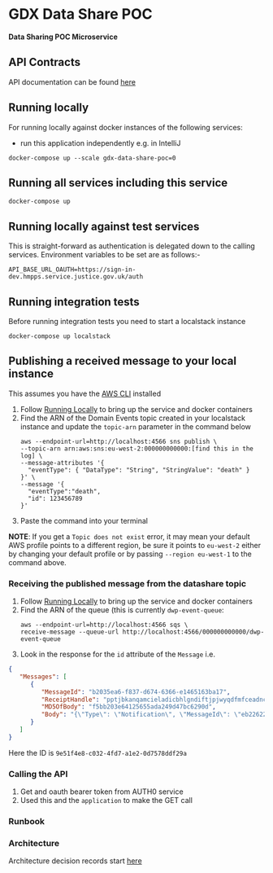 # GDX Data Share POC

**Data Sharing POC Microservice**

## API Contracts
API documentation can be found  [here](doc/apicontracts/api-contract.md)

## Running locally

For running locally against docker instances of the following services:

- run this application independently e.g. in IntelliJ

`docker-compose up --scale gdx-data-share-poc=0`

## Running all services including this service

`docker-compose up`

## Running locally against test services

This is straight-forward as authentication is delegated down to the calling services.  Environment variables to be set are as follows:-
```
API_BASE_URL_OAUTH=https://sign-in-dev.hmpps.service.justice.gov.uk/auth
```

## Running integration tests

Before running integration tests you need to start a localstack instance

`docker-compose up localstack`

## Publishing a received message to your local instance

This assumes you have the [AWS CLI](https://aws.amazon.com/cli/) installed

1. Follow [Running Locally](#running-locally) to bring up the service and docker containers
2. Find the ARN of the Domain Events topic created in your localstack instance and update the `topic-arn` parameter in the command below
    ```shell
    aws --endpoint-url=http://localhost:4566 sns publish \
    --topic-arn arn:aws:sns:eu-west-2:000000000000:[find this in the log] \
    --message-attributes '{
      "eventType": { "DataType": "String", "StringValue": "death" }
    }' \
    --message '{
      "eventType":"death",
      "id": 123456789
    }'

    ```
3. Paste the command into your terminal

**NOTE**: If you get a `Topic does not exist` error, it may mean your default AWS profile points to a different region,
be sure it points to `eu-west-2` either by changing your default profile or by passing `--region eu-west-1` to the
command above.

### Receiving the published message from the datashare topic
1. Follow [Running Locally](#running-locally) to bring up the service and docker containers
2. Find the ARN of the queue (this is currently `dwp-event-queue`:
   ```shell
   aws --endpoint-url=http://localhost:4566 sqs \
   receive-message --queue-url http://localhost:4566/000000000000/dwp-event-queue
   ```
3. Look in the response for the `id` attribute of the `Message` i.e.
```json
{
   "Messages": [
      {
         "MessageId": "b2035ea6-f837-d674-6366-e1465163ba17",
         "ReceiptHandle": "pptjbkanqamcieladicbhlgndiftjpjwyqdfmfceadncftltdhgzcruxoiwmmvabghnfpvuxgturwkiyyfvaxxrkfhwjfuvhuujrkhuslyjxwgeztjkcujwcwnyxoxqpsxrfcjmdtemaccvbpdrtjjdnilbeafxkbxtunortuvyqjvxjuwdoubrkh",
         "MD5OfBody": "f5bb203e64125655ada249d47bc6290d",
         "Body": "{\"Type\": \"Notification\", \"MessageId\": \"eb226220-f31d-4945-88e7-adc3febb8d22\", \"TopicArn\": \"arn:aws:sns:eu-west-2:000000000000:5e2615e8-2916-4161-8e0c-f92331788107\", \"Message\": \"{\\\"eventType\\\":\\\"citizen-death\\\",\\\"id\\\":\\\"9e51f4e8-c032-4fd7-a1e2-0d7578ddf29a\\\",\\\"version\\\":\\\"1.0\\\",\\\"occurredAt\\\":\\\"2022-10-12T17:57:13.005574+01:00\\\",\\\"description\\\":\\\"Citizen Event: citizen-death\\\"}\", \"Timestamp\": \"2022-10-12T16:57:13.023Z\", \"SignatureVersion\": \"1\", \"Signature\": \"EXAMPLEpH+..\", \"SigningCertURL\": \"https://sns.us-east-1.amazonaws.com/SimpleNotificationService-0000000000000000000000.pem\", \"MessageAttributes\": {\"eventType\": {\"Type\": \"String\", \"Value\": \"citizen-death\"}}}"
      }
   ]
}
```
   Here the ID is `9e51f4e8-c032-4fd7-a1e2-0d7578ddf29a`

### Calling the API
1. Get and oauth bearer token from AUTH0 service 
2. Used this and the `application` to make the GET call


### Runbook


### Architecture

Architecture decision records start [here](doc/architecture/decisions/0001-use-adr.md)
